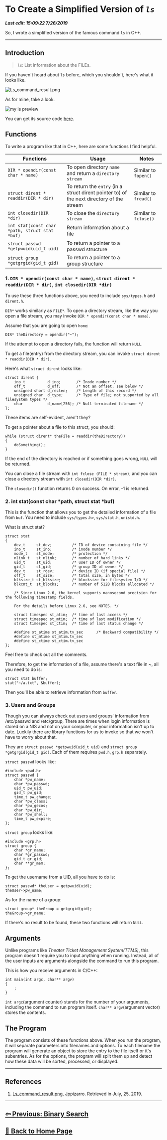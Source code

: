 # To Create a Simplified Version of *`ls`*

***Last edit: 15:09:22 7/26/2019***

So, I wrote a simplified version of the famous command `ls` in C++.

---

## Introduction

> `ls`: List information about the FILEs.

If you haven't heard about `ls` before, which you shouldn't, here's what it looks like.

![Ls_command_result.png](https://upload.wikimedia.org/wikipedia/commons/c/cc/Ls_command_result.png)

As for mine, take a look.

![my ls preview](my_ls_preview.png)

You can get its source code [here](https://github.com/AngeloHYang/hello-worldpp/blob/master/ls.cpp).

## Functions

To write a program like that in C++, here are some functions I find helpful.

Functions | Usage | Notes
---- | ---- | ----
`DIR * opendir(const char * name)` | To open directory `name` and return a `directory stream` | Similar to `fopen()`
`struct dirent * readdir(DIR * dir)` | To return the `entry` (in a struct dirent pointer to) of the next directory of the stream | Similar to `fread()`
`int closedir(DIR *dir)` | To close the `directory stream` | Similar to `fclose()`
`int stat(const char *path, struct stat *buf)` | Return information about a file
`struct passwd *getpwuid(uid_t uid)` | To return a pointer to a passwd structure
`struct group *getgrgid(gid_t gid)` | To return a pointer to a group structure

### 1. `DIR * opendir(const char * name)`, `struct dirent * readdir(DIR * dir)`, `int closedir(DIR *dir)`

To use these three functions above, you need to include `sys/types.h` and `dirent.h`.

`DIR*` works similarly as `FILE*`. To open a directory stream, like the way you open a file stream, you may invoke `DIR * opendir(const char * name)`.

Assume that you are going to open `home`:

    DIR* theDirectory = opendir("~");

If the attempt to open a directory fails, the function will return `NULL`.

To get a file(entry) from the directory stream, you can invoke `struct dirent * readdir(DIR * dir)`.

Here's what `struct dirent` looks like:

    struct dirent {
        ino_t          d_ino;       /* Inode number */
        off_t          d_off;       /* Not an offset; see below */
        unsigned short d_reclen;    /* Length of this record */
        unsigned char  d_type;      /* Type of file; not supported by all filesystem types */
        char           d_name[256]; /* Null-terminated filename */
    };

These items are self-evident, aren't they?

To get a pointer about a file to this struct, you should:

    while (struct dirent* theFile = readdir(theDirectory))
    {
        doSomething();
    }

If the end of the directory is reached or if something goes wrong, `NULL` will be returned.

You can close a file stream with `int fclose (FILE * stream)`, and you can close a directory stream with `int closedir(DIR *dir)`.

The `closedir()` function returns 0 on success. On error, -1 is returned.

### 2. int stat(const char *path, struct stat *buf)

This is the function that allows you to get the detailed information of a file from `buf`. You need to include `sys/types.h>`, `sys/stat.h`, `unistd.h`.

What is struct stat?

    struct stat 
    {
        dev_t     st_dev;         /* ID of device containing file */
        ino_t     st_ino;         /* inode number */
        mode_t    st_mode;        /* protection */
        nlink_t   st_nlink;       /* number of hard links */
        uid_t     st_uid;         /* user ID of owner */
        gid_t     st_gid;         /* group ID of owner */
        dev_t     st_rdev;        /* device ID (if special file) */
        off_t     st_size;        /* total size, in bytes */
        blksize_t st_blksize;     /* blocksize for filesystem I/O */
        blkcnt_t  st_blocks;      /* number of 512B blocks allocated */

        /* Since Linux 2.6, the kernel supports nanosecond precision for the following timestamp fields. 
        
        For the details before Linux 2.6, see NOTES. */

        struct timespec st_atim;  /* time of last access */
        struct timespec st_mtim;  /* time of last modification */
        struct timespec st_ctim;  /* time of last status change */

        #define st_atime st_atim.tv_sec      /* Backward compatibility */
        #define st_mtime st_mtim.tv_sec
        #define st_ctime st_ctim.tv_sec
    };

Feel free to check out all the comments.

Therefore, to get the information of a file, assume there's a text file in ~, all you need to do is:

    struct stat buffer;
    stat("~/a.txt", &buffer);

Then you'll be able to retrieve information from `buffer`.

### 3. Users and Groups

Though you can always check out users and groups' information from /etc/passwd and /etc/group, There are times when login information is stored on a NIS and not on your computer, or your information isn't up to date. Luckily there are library functions for us to invoke so that we won't have to worry about that.

They are `struct passwd *getpwuid(uid_t uid)` and `struct group *getgrgid(gid_t gid)`. Each of them requires `pwd.h`, `grp.h` separately.

`struct passwd` looks like:

    #include <pwd.h>
    struct passwd {
        char *pw_name;
        char *pw_passwd;
        uid_t pw_uid;
        gid_t pw_gid;
        time_t pw_change;
        char *pw_class;
        char *pw_gecos;
        char *pw_dir;
        char *pw_shell;
        time_t pw_expire;
    };

`struct group` looks like:

    #include <grp.h>
    struct group {
        char *gr_name;
        char *gr_passwd;
        gid_t gr_gid;
        char **gr_mem;
    };

To get the username from a UID, all you have to do is:

    struct passwd* theUser = getpwuid(uid);
    theUser->pw_name;

As for the name of a group:

    struct group* theGroup = getgrgid(gid);
    theGroup->gr_name;

If there's no result to be found, these two functions will return `NULL`.

## Arguments

Unlike programs like *Theater Ticket Management System(TTMS)*, this program doesn't require you to input anything when running. Instead, all of the user inputs are arguments alongside the command to run this program.

This is how you receive arguments in C/C++:

    int main(int argc, char** argv)
    {
        ;
    }

`int argc`(argument counter) stands for the number of your arguments, including the command to run program itself. `char** argv`(argument vector) stores the contents.

## The Program

The program consists of these functions above. When you run the program, it will separate parameters into filenames and options. To each filename the program will generate an object to store the entry to the file itself or it's subentries. As for the options, the program will split them up and detect how these data will be sorted, processed, or displayed.

---

## References

1. [Ls_command_result.png](https://commons.wikimedia.org/wiki/File:Ls_command_result.png), Jppizarro. Retrieved in July, 25, 2019.

---

## **[⇦ Previous: Binary Search](https://angelohyang.github.io/Blog/Feb.%202019/Binary%20Search)**

## **[🏡 Back to Home Page](https://angelohyang.github.io/Blog/)**
